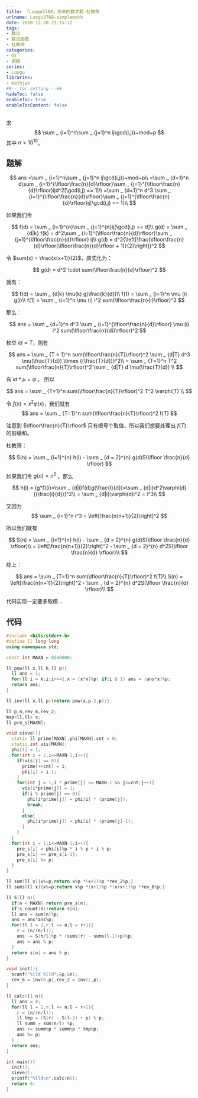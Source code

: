 ```yaml
---
title: 「Luogu3768」简单的数学题-杜教筛
urlname: Luogu3768-simplemath
date: 2018-12-20 21:15:12
tags:
- 数论
- 数论函数
- 杜教筛
categories: 
- OI
- 题解
series:
- Luogu
libraries:
- mathjax 
##-- toc setting --##
hideToc: false
enableToc: true
enableTocContent: false
---
```


求
$$
\sum _ {i=1}^n\sum _ {j=1}^n ij\gcd(i,j))~mod~p
$$
其中 $n < 10^{10}$。

<!--more-->


## 题解

$$
ans =\sum _ {i=1}^n\sum _ {j=1}^n ij\gcd(i,j))~mod~p\\
=\sum _ {d=1}^n d\sum _ {i=1}^{\lfloor\frac{n}{d}\rfloor}\sum _ {j=1}^{\lfloor\frac{n}{d}\rfloor}ijd^2[\gcd(i,j) == 1]\\
=\sum _ {d=1}^n d^3 \sum _ {i=1}^{\lfloor\frac{n}{d}\rfloor}\sum _ {j=1}^{\lfloor\frac{n}{d}\rfloor}ij[\gcd(i,j) == 1]\\
$$

如果我们令

$$
f(d) = \sum _ {i=1}^{n}\sum _ {j=1}^{n}ij[\gcd(i,j) == d]\\
g(d) = \sum _ {d|k} f(k) = d^2\sum _ {i=1}^{\lfloor\frac{n}{d}\rfloor}\sum _ {j=1}^{\lfloor\frac{n}{d}\rfloor} ij\\
g(d) = d^2{\left[\frac{\lfloor\frac{n}{d}\rfloor(\lfloor\frac{n}{d}\rfloor + 1)}{2}\right]}^2
$$

令 $sum(x) = \frac{x(x+1)}{2}$，原式化为：

$$
g(d) = d^2 \cdot sum(\lfloor\frac{n}{d}\rfloor)^2
$$

就有：

$$
f(d) = \sum _ {d|k} \mu(k) g(\frac{k}{d})\\
f(1) = \sum _ {i=1}^n \mu (i) g(i)\\
f(1) = \sum _ {i=1}^n \mu (i) i^2 sum(\lfloor\frac{n}{i}\rfloor)^2
$$

那么：

$$
ans = \sum _ {d=1}^n d^3 \sum _ {i=1}^{\lfloor\frac{n}{d}\rfloor} \mu (i) i^2 sum(\lfloor\frac{n}{di}\rfloor)^2
$$

枚举 $id = T$，则有

$$
ans = \sum _ {T = 1}^n sum(\lfloor\frac{n}{T}\rfloor)^2 \sum _ {d|T} d^3 \mu(\frac{T}{d}) \times {(\frac{T}{d})}^2\\
= \sum _ {T=1}^n T^2 sum(\lfloor\frac{n}{T}\rfloor)^2 \sum _ {d|T} d \mu(\frac{T}{d}) \\
$$

有 $id*\mu = \varphi$ ， 所以

$$
ans = \sum _ {T=1}^n sum(\lfloor\frac{n}{T}\rfloor)^2 T^2 \varphi(T) \\
$$

令 $f(x) = x^2 \varphi(x)$，我们就有
$$
ans = \sum _ {T=1}^n sum(\lfloor\frac{n}{T}\rfloor)^2 f(T)
$$

注意到 $\lfloor\frac{n}{T}\rfloor$  只有根号个取值，所以我们想要处理出 $f(T)$ 的前缀和。


杜教筛：

$$
S(n) = \sum _ {i=1}^{n} h(i) - \sum _ {d = 2}^{n} g(d)S(\lfloor \frac{n}{d} \rfloor)
$$

如果我们令 $g(n) = n^2$ ，那么 

$$
h(i) = (g*f)(i)=\sum _ {d|i}f(d)g(\frac{i}{d})=\sum _ {d|i}d^2\varphi(d){(\frac{i}{d})}^2\\
= \sum _ {d|i}\varphi(d)i^2 = i^3\\
$$

又因为 
$$
\sum _ {i=1}^n i^3 = \left[\frac{n(n+1)}{2}\right]^2
$$

所以我们就有

$$
S(n) = \sum _ {i=1}^{n} h(i) - \sum _ {d = 2}^{n} g(d)S(\lfloor \frac{n}{d} \rfloor)\\
= \left[\frac{n(n+1)}{2}\right]^2 - \sum _ {d = 2}^{n} d^2S(\lfloor \frac{n}{d} \rfloor)\\
$$


综上：

$$
ans = \sum _ {T=1}^n sum(\lfloor\frac{n}{T}\rfloor)^2 f(T)\\
S(n) = \left[\frac{n(n+1)}{2}\right]^2 - \sum _ {d = 2}^{n} d^2S(\lfloor \frac{n}{d} \rfloor)\\
$$


代码实现一定要多取模...

## 代码


```cpp
#include <bits/stdc++.h>
#define ll long long
using namespace std;

const int MAXN = 8500000;

ll pow(ll x,ll k,ll p){
  ll ans = 1;
  for(ll i = k;i;i>>=1,x = (x*x)%p) if(i & 1) ans = (ans*x)%p;
  return ans;
}

ll inv(ll x,ll p){return pow(x,p-2,p);}

ll p,n,rev_6,rev_2;
map<ll,ll> s;
ll pre_s[MAXN];

void sieve(){
  static ll prime[MAXN],phi[MAXN],cnt = 0;
  static int vis[MAXN];
  phi[1] = 1;
  for(int i = 2;i<=MAXN-1;i++){
    if(vis[i] == 0){
      prime[++cnt] = i;
      phi[i] = i-1;
    }
    for(int j = 1;i * prime[j] <= MAXN-1 && j<=cnt;j++){
      vis[i*prime[j]] = 1;
      if(i % prime[j] == 0){
        phi[i*prime[j]] = phi[i] * (prime[j]);
        break;
      }
      else{
        phi[i*prime[j]] = phi[i] * (prime[j]-1);
      }
    }
  }
  for(int i = 1;i<=MAXN-1;i++){
    pre_s[i] = phi[i]%p * i % p * i % p;
    pre_s[i] += pre_s[i-1];
    pre_s[i] %= p;
  }
}

ll sum(ll x){x%=p;return x%p *(x+1)%p *rev_2%p;}
ll sums(ll x){x%=p;return x%p *(x+1)%p *(x+x+1)%p *rev_6%p;}

ll S(ll n){
  if(n < MAXN) return pre_s[n];
  if(s.count(n))return s[n];
  ll ans = sum(n)%p;
  ans = ans*ans%p;
  for(ll l = 2,r;l <= n;l = r+1){
    r = (n/(n/l));
    ans -= S(n/l)%p * (sums(r) - sums(l-1)+p)%p;
    ans = ans % p;
  }
  return s[n] = ans % p;
}

void init(){
  scanf("%lld %lld",&p,&n);
  rev_6 = inv(6,p),rev_2 = inv(2,p);
}

ll calc(ll n){
  ll ans = 0;
  for(ll l = 1,r;l <= n;l = r+1){
    r = (n/(n/l));
    ll tmp = (S(r) - S(l-1) + p) % p;
    ll summ = sum(n/l) %p;
    ans += summ%p * summ%p * tmp%p;
    ans %= p;
  }
  return ans;
}

int main(){
  init();
  sieve();
  printf("%lld\n",calc(n));
  return 0;
}
```


